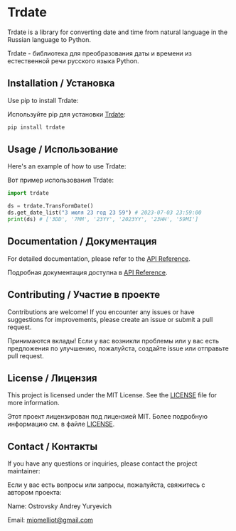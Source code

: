 # Trdate

Trdate is a library for converting date and time from natural language in the Russian language to Python.

Trdate - библиотека для преобразования даты и времени из естественной речи русского языка Python.

## Installation / Установка

Use pip to install Trdate:

Используйте pip для установки [Trdate](https://pypi.org/project/trdate/):

```python
pip install trdate
```

## Usage / Использование

Here's an example of how to use Trdate:

Вот пример использования Trdate:

```python
import trdate

ds = trdate.TransFormDate()
ds.get_date_list("3 июля 23 год 23 59") # 2023-07-03 23:59:00
print(ds) # ['3DD', '7MM', '23YY', '2023YY', '23HH', '59MI']

```

## Documentation / Документация

For detailed documentation, please refer to the [API Reference](https://github.com/miomelliot/trdate).

Подробная документация доступна в [API Reference](https://github.com/miomelliot/trdate).

## Contributing / Участие в проекте

Contributions are welcome! If you encounter any issues or have suggestions for improvements, please create an issue or submit a pull request.

Принимаются вклады! Если у вас возникли проблемы или у вас есть предложения по улучшению, пожалуйста, создайте issue или отправьте pull request.

## License / Лицензия

This project is licensed under the MIT License. See the [LICENSE](LICENSE) file for more information.

Этот проект лицензирован под лицензией MIT. Более подробную информацию см. в файле [LICENSE](LICENSE).

## Contact / Контакты

If you have any questions or inquiries, please contact the project maintainer:

Если у вас есть вопросы или запросы, пожалуйста, свяжитесь с автором проекта:

Name: Ostrovsky Andrey Yuryevich

Email: <miomelliot@gmail.com>
